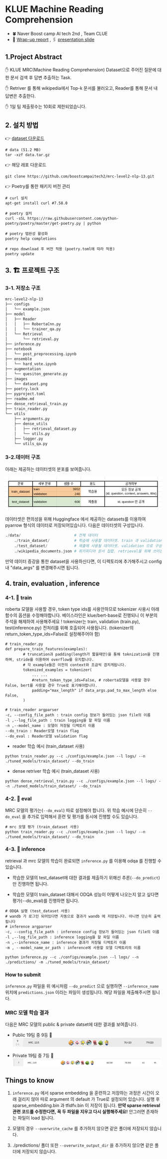 # KLUE Machine Reading Comprehension 
- 🍀 Naver Boost camp AI tech 2nd , Team CLUE 
- 📎 [Wrap-up report](https://jonhyuk0922.notion.site/_level2_-MRC_13-7bdc5e677ff84b29ad52003f473fe625) , 🖇️ [presentation slide](https://docs.google.com/presentation/d/1vLpOJDt0f3Rpaq3w6BbKD4yMfvlWzpE_1852N1NBt50/edit?usp=sharing)

## 1.Project Abstract

✋ KLUE MRC(Machine Reading Comprehension) Dataset으로 주어진 질문에 대한 문서 검색 후 답변 추출하는 Task.

✋ Retriver 를 통해  wikipedia에서 Top-k 문서를 불러오고, Reader를 통해 문서 내 답변은 추출한다.

✋ 1일 팀 제출횟수는 10회로 제한되었습니다.


## 2. 설치 방법

👉 [dataset 다운로드](https://aistages-prod-server-public.s3.amazonaws.com/app/Competitions/000077/data/data.tar.gz)

```
# data (51.2 MB)
tar -xzf data.tar.gz
```

👉 해당 레포 다운로드
```
git clone https://github.com/boostcampaitech2/mrc-level2-nlp-13.git
```

👉 Poetry를 통한 패키지 버전 관리 

```
# curl 설치
apt-get install curl #7.58.0

# poetry 설치
curl -sSL https://raw.githubusercontent.com/python-poetry/poetry/master/get-poetry.py | python

# poetry 탭완성 활성화
poetry help completions  

# repo download 후 버전 적용 (poetry.toml에 따라 적용)
poetry update
```


## 3. 🏗️ 프로젝트 구조
### 3-1. 저장소 구조
```
mrc-level2-nlp-13
├── configs
│   └── example.json
├── model
│   ├── Reader
│   │   ├── RobertaCnn.py
│   │   └── trainer_qa.py
│   └── Retrieval
│       └── retrieval.py
├── inference.py
├── notebook
│   └── post_preprocessing.ipynb
├── ensemble
│   └── hard_vote.ipynb
├── augmentation
│   └── quesiton_generate.py
├── images
│   └── dataset.png
├── poetry.lock
├── pyproject.toml
├── readme.md
├── dense_retrieval_train.py
├── train_reader.py
└── utils
    ├── arguments.py
    ├── dense_utils
    │   ├── retrieval_dataset.py
    │   └── utils.py
    ├── logger.py
    └── utils_qa.py
```
### 3-2.데이터 구조 

아래는 제공하는 데이터셋의 분포를 보여줍니다.

![데이터 분포](./images/dataset.png)

데이터셋은 편의성을 위해 Huggingface 에서 제공하는 datasets를 이용하여 pyarrow 형식의 데이터로 저장되어있습니다. 다음은 데이터셋의 구성입니다.

```python
./data/                        # 전체 데이터
    ./train_dataset/           # 학습에 사용할 데이터셋. train 과 validation 으로 구성 
    ./test_dataset/            # 제출에 사용될 데이터셋. validation 으로 구성 
    ./wikipedia_documents.json # 위키피디아 문서 집합. retrieval을 위해 쓰이는 corpus.
```
만약 데이터 증강을 통한 dataset을 사용하신다면, 이 디렉토리에 추가해주시고
config 내 "data_args" 를 변경해주시면 됩니다.


## 4. train, evaluation , inference
### 4-1. 🚆 train

roberta 모델을 사용할 경우, token type ids를 사용안하므로 tokenizer 사용시 아래 함수의 옵션을 수정해야합니다.
베이스라인은 klue/bert-base로 진행되니 이 부분의 주석을 해제하여 사용해주세요 ! 
tokenizer는 train, validation (train.py), test(inference.py) 전처리를 위해 호출되어 사용됩니다.
(tokenizer의 return_token_type_ids=False로 설정해주어야 함)

```
# train_reader.py
def prepare_train_features(examples):
        # truncation과 padding(length가 짧을때만)을 통해 toknization을 진행하며, stride를 이용하여 overflow를 유지합니다.
        # 각 example들은 이전의 context와 조금씩 겹치게됩니다.
        tokenized_examples = tokenizer(
            ... ...
            #return_token_type_ids=False, # roberta모델을 사용할 경우 False, bert를 사용할 경우 True로 표기해야합니다.
            padding="max_length" if data_args.pad_to_max_length else False,
        )
```

```
# train_reader argparser
-c, --config_file_path : train config 정보가 들어있는 json file의 이름
-l ,--log_file_path : train logging을 할 파일 이름
-n ,--model_name : 모델이 저장될 디렉토리 이름
--do_train : Reader모델 train flag
--do_eval : Reader모델 validation flag
```

- reader 학습 예시 (train_dataset 사용)
```
python train_reader.py --c ./configs/example.json --l logs/ --n ./tuned_models/train_dataset/ --do_train
```

- dense retriver 학습 예시 (train_dataset 사용)
```
python dense_retrieval_train.py --c ./configs/example.json --l logs/ --n ./tuned_models/train_dataset/ --do_train
```

### 4-2. 📜 eval

MRC 모델의 평가는(`--do_eval`) 따로 설정해야 합니다.  위 학습 예시에 단순히 `--do_eval` 을 추가로 입력해서 훈련 및 평가를 동시에 진행할 수도 있습니다.

```
# mrc 모델 평가 (train_dataset 사용)
python train_reader.py --c ./configs/example.json --l logs/ --n ./tuned_models/train_dataset/ --do_train
```

### 4-3. 🥕 inference

retrieval 과 mrc 모델의 학습이 완료되면 `inference.py` 를 이용해 odqa 를 진행할 수 있습니다.

* 학습한 모델의  test_dataset에 대한 결과를 제출하기 위해선 추론(`--do_predict`)만 진행하면 됩니다. 

* 학습한 모델이 train_dataset 대해서 ODQA 성능이 어떻게 나오는지 알고 싶다면 평가(--do_eval)를 진행하면 됩니다.

```
# ODQA 실행 (test_dataset 사용)
# wandb 가 로그인 되어있다면 자동으로 결과가 wandb 에 저장됩니다. 아니면 단순히 출력됩니다
# inference argparser
-c, --config_file_path : inference config 정보가 들어있는 json file의 이름
-l ,--log_file_path : inference logging을 할 파일 이름
-n ,--inference_name : inference 결과가 저장될 디렉토리 이름
-m , --model_name_or_path : inference에 사용할 모델 디렉토리의 이름
```

```
python inference.py --c ./configs/example.json --l logs/ --n ./predictions/ -m ./tuned_models/train_dataset/ 
```

### How to submit
`inference.py` 파일을 위 예시처럼 `--do_predict` 으로 실행하면 `--inference_name` 위치에 `predictions.json` 이라는 파일이 생성됩니다. 해당 파일을 제출해주시면 됩니다.

### MRC 모델 학습 결과
다음은 MRC 모델의 public & private datset에 대한 결과를 보여줍니다.

- Public 19팀 중 9등 🥈
![Public 🥈](./images/public.png)

- Private 19팀 중 7등 🥈
![Private 🥈](./images/private.png)

## Things to know

1. `inference.py` 에서 sparse embedding 을 훈련하고 저장하는 과정은 시간이 오래 걸리지 않아 따로 argument 의 default 가 True로 설정되어 있습니다. 실행 후 sparse_embedding.bin 과 tfidfv.bin 이 저장이 됩니다. **만약 sparse retrieval 관련 코드를 수정한다면, 꼭 두 파일을 지우고 다시 실행해주세요!** 안그러면 존재하는 파일이 load 됩니다.
2. 모델의 경우 `--overwrite_cache` 를 추가하지 않으면 같은 폴더에 저장되지 않습니다. 

3. ./predictions/ 폴더 또한 `--overwrite_output_dir` 을 추가하지 않으면 같은 폴더에 저장되지 않습니다.
